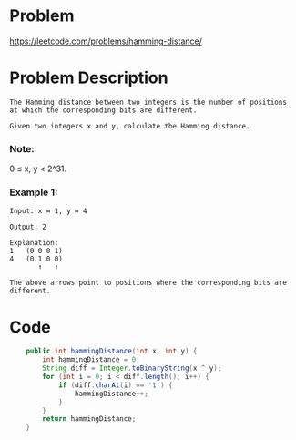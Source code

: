 # Problem
https://leetcode.com/problems/hamming-distance/
# Problem Description
```
The Hamming distance between two integers is the number of positions at which the corresponding bits are different.

Given two integers x and y, calculate the Hamming distance.
```
### Note:
0 ≤ x, y < 2^31.
### Example 1:
```
Input: x = 1, y = 4

Output: 2

Explanation:
1   (0 0 0 1)
4   (0 1 0 0)
       ↑   ↑

The above arrows point to positions where the corresponding bits are different.
```
# Code
```java
    public int hammingDistance(int x, int y) {
        int hammingDistance = 0;
        String diff = Integer.toBinaryString(x ^ y);
        for (int i = 0; i < diff.length(); i++) {
            if (diff.charAt(i) == '1') {
                hammingDistance++;
            }
        }
        return hammingDistance;
    }
```
